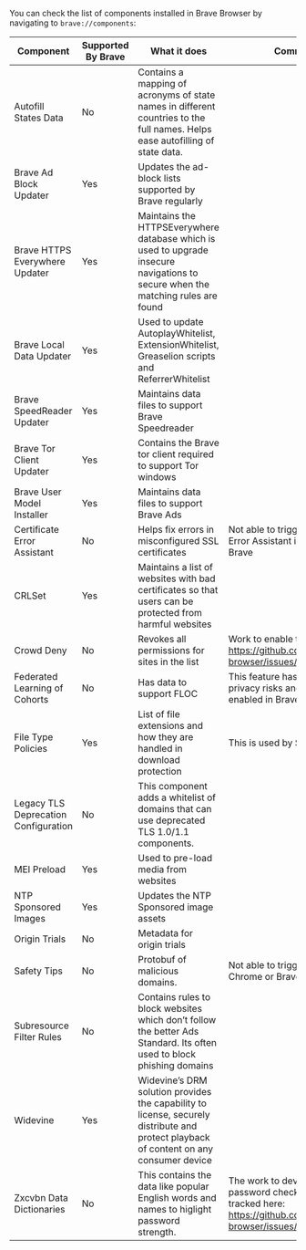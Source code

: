 You can check the list of components installed in Brave Browser by navigating to `brave://components`:

| Component                 | Supported By Brave     | What it does  | Comments      |
| ------------------------- | ---------------------- | ------------- | ------------- |
| Autofill States Data      | No           | Contains a mapping of acronyms of state names in different countries to the full names. Helps ease autofilling of state data. |               |
| Brave Ad Block Updater    | Yes           | Updates the ad-block lists supported by Brave regularly |               |
| Brave HTTPS Everywhere Updater      | Yes           | Maintains the HTTPSEverywhere database which is used to upgrade insecure navigations to secure when the matching rules are found |               |
| Brave Local Data Updater  | Yes                    | Used to update AutoplayWhitelist, ExtensionWhitelist, Greaselion scripts and ReferrerWhitelist  |               |
| Brave SpeedReader Updater      | Yes           | Maintains data files to support Brave Speedreader |               |
| Brave Tor Client Updater      | Yes           | Contains the Brave tor client required to support Tor windows |           |
| Brave User Model Installer      | Yes           | Maintains data files to support Brave Ads  |               |
| Certificate Error Assistant      | No           | Helps fix errors in misconfigured SSL certificates | Not able to trigger Certificate Error Assistant in Chrome or Brave              |
| CRLSet      | Yes           | Maintains a list of websites with bad certificates so that users can be protected from harmful websites  |               |
| Crowd Deny      | No           | Revokes all permissions for sites in the list | Work to enable tracked here: https://github.com/brave/brave-browser/issues/10280               |
| Federated Learning of Cohorts      | No           | Has data to support FLOC | This feature has significant privacy risks and should not be enabled in Brave |
| File Type Policies      | Yes           | List of file extensions and how they are handled in download protection | This is used by Safe Browsing |
| Legacy TLS Deprecation Configuration | No           | This component adds a whitelist of domains that can use deprecated TLS 1.0/1.1 components.  |               |
| MEI Preload      | Yes           | Used to pre-load media from websites |               |
| NTP Sponsored Images      | Yes           | Updates the NTP Sponsored image assets |               |
| Origin Trials      | No           | Metadata for origin trials |               |
| Safety Tips      | No           |  Protobuf of malicious domains. | Not able to trigger Safety tips in Chrome or Brave |
| Subresource Filter Rules      | No           | Contains rules to block websites which don’t follow the better Ads Standard. Its often used to block phishing domains |               |
| Widevine      | Yes           | Widevine’s DRM solution provides the capability to license, securely distribute and protect playback of content on any consumer device |           |
| Zxcvbn Data Dictionaries      | No           | This contains the data like popular English words and names to higlight password strength.    | The work to develop a custom password check is being tracked here: https://github.com/brave/brave-browser/issues/12001 |